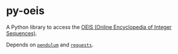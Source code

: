 # py-oeis

A Python library to access the
[OEIS (Online Encyclopedia of Integer Sequences)](https://oeis.org).

Depends on [`pendulum`](https://github.com/sdispater/pendulum) and
[`requests`](https://github.com/requests/requests).
